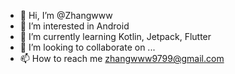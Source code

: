 - 👋 Hi, I’m @Zhangwww
- 👀 I’m interested in Android
- 🌱 I’m currently learning Kotlin, Jetpack, Flutter
- 💞️ I’m looking to collaborate on ...
- 📫 How to reach me zhangwww9799@gmail.com

<!---
Zhangw1998/Zhangw1998 is a ✨ special ✨ repository because its `README.md` (this file) appears on your GitHub profile.
You can click the Preview link to take a look at your changes.
--->
